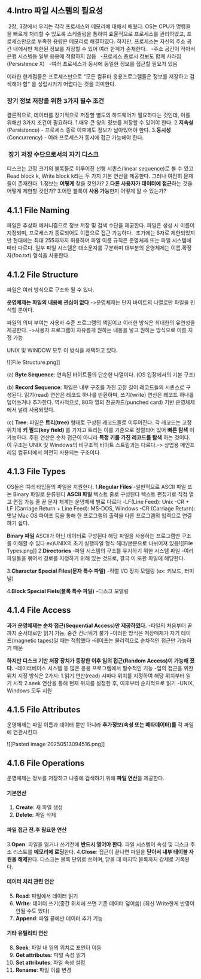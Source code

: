 ## **4.Intro 파일 시스템의 필요성**
 2장, 3장에서 우리는 각각 프로세스와 메모리에 대해서 배웠다. OS는 CPU가 명령들을 빠르게 처리할 수 있도록 스케줄링을 통하여 효율적으로 프로세스를 관리하였고, 프로세스만으로 부족한 용량은 메모리로 해결하였다. 하지만, 프로세스는 자신의 주소 공간 내에서만 제한된 정보를 저장할 수 있어 여러 한계가 존재한다.
  -주소 공간이 작아서 은행 시스템등 일부 응용에 적합하지 않음
  -프로세스 종료시 정보도 함께 사라짐(Persistence X)
  -여러 프로세스가 동시에 동일한 정보를 접근할 필요가 있음

이러한 한계점들은 프로세스만으로 "모든 컴퓨터 응용프로그램들은 정보를 저장하고 검색해야 함" 을 성립시키기 어렵다는 것을 의미한다.


### **장기 정보 저장을 위한 3가지 필수 조건**
결론적으로, 데이터를 장기적으로 저장할 별도의 하드웨어가 필요하다는 것인데, 이를 위해선 3가지 조건이 필요하다.
1.매우 큰 양의 정보를 저장할 수 있어야 한다.
2.**지속성**(Persistence) - 프로세스 종료 이후에도 정보가 남아있어야 한다.
3.**동시성**(Concurrency) - 여러 프로세스가 동시에 접근 가능해야 한다.

  

###  **장기 저장 수단으로서의 자기 디스크**
디스크는 고정 크기의 블록들로 이루어진 선형 시퀸스(linear sequence)로 볼 수 있고 
Read block k, Write block k라는 두 가지 기본 연산을 제공한다.
그러나 여전히 문제들이 존재한다.
1.정보는 **어떻게** 찾을 것인가?
2.**다른 사용자가 데이터에 접근**하는 것을 어떻게 제한할 것인가?
3.어떤 블록이 **사용 가능**한지 어떻게 알 수 있는가?

  

  

## **4.1.1 File Naming**
파일은 추상화 메커니즘으로 정보 저장 및 검색 수단을 제공한다.
파일은 생성 시 이름이 지정되며, 프로세스가 종료되어도 이름으로 접근 가능하다. 
초기에는 8자로 제한되었지만 현대에는 최대 255자까지 허용하며 파일 이름 규칙은 운영체제 또는 파일 시스템에 따라 다르다.
일부 파일 시스템은 대소문자를 구분하며 대부분의 운영체제는 이름.확장자(foo.txt) 형식을 사용한다.


## **4.1.2 File Structure**
파일은 여러 방식으로 구조화 될 수 있다.

**운영체제는 파일의 내용에 관심이 없다**
->운영체제는 단지 바이트의 나열로만 파일을 인식할 뿐이다.

파일의 의미 부여는 사용자 수준 프로그램의 책임이고
이러한 방식은 최대한의 유연성을 제공한다.
->사용자 프로그램이 자유롭게 원하는 내용을 넣고 원하는 방식으로
이름 지정 가능

UNIX 및 WINDOW 모두 이 방식을 채택하고 있다.

![[File Structure.png]]

(a) **Byte Sequence**: 연속된 바이트들의 단순한 나열이다. (OS 입장에서의 기본 구조)

(b) **Record Sequence**: 파일은 내부 구조를 가진 고정 길이 레코드들의 시퀸스로 구성된다. 읽기(read) 연산은 레코드 하나를 반환하며,
쓰기(write) 연산은 레코드 하나를 덮어쓰거나 추가한다.
역사적으로, 80자 열의 천공카드(punched card) 기반 운영체제에서 널리 사용되었다.

(c) **Tree**: 파일은 **트리(tree)** 형태로 구성된 레코드들로 이루어진다.
각 레코드는 고정위치에 **키 필드(key field)** 를 가지고 트리는 이를 기준으로 정렬되어 있어 **빠른 탐색** 이 가능하다.
주된 연산은 순차 접근이 아니라 **특정 키를 가진 레코드를 탐색** 하는 것이다.
이 구조는 UNIX 및 Windows의 비구조적 바이트 스트림과는 다르다.-> 상업용 메인프레임 컴퓨터에서 여전히 사용되는 구조이다.


## **4.1.3 File Types**
OS들은 여러 타입들의 파일을 지원한다.
1.**Regular Files**
-일반적으로 ASCII 파일 또는 Binary 파일로 분류된다
**ASCII 파일**
	텍스트 줄로 구성된다
	텍스트 편집기로 직접 열고 편집 가능
	줄 끝 문자 체계는 운영체제 별로 다르다
	-LF(Line Feed): Unix
	-CR + LF (Carriage Return + Line Feed): MS-DOS, Windows
	-CR (Carriage Return): 옛날 Mac OS
	파이프 등을 통해 한 프로그램의 출력을 다른 프로그램의 입력으로 연결하기 쉽다.

**Binary 파일**
	ASCII가 아닌 데이터로 구성된다
	해당 파일을 사용하는 프로그램만 구조를 이해할 수 있다
	ex)UNIX의 초기 실행파일 형식
	헤더/본문으로 나뉘어져 있음![[File Types.png]]
2.**Directories**
-파일 시스템의 구조를 유지하기 위한 시스템 파일
-여러 파일들을 묶어서 경로를 지정하기 위해 있는 것으로,
결국 이 또한 파일에 해당한다.

3.**Character Special Files(문자 특수 파일)**
-직렬 I/O 장치 모델링 (ex: 키보드, 터미널)

4.**Block Special Fiels(블록 특수 파일)**
-디스크 모델링


## **4.1.4 File Access**
**과거 운영체제는 순차 접근(Sequential Access)만 제공하였다.**
-파일의 처음부터 끝까지 순서대로만 읽기 가능, 중간 건너뛰기 불가
-이러한 방식은 저장매체가 자기 테이프(magnetic tapes)일 때는 적합했다
	-테이프는 물리적으로 순차적인 접근만 가능하기 때문

**하지만 디스크 기반 저장 장치가 등장한 이후 임의 접근(Random Access)이 가능해 졌다.**
-데이터베이스 시스템 등 많은 응용 프로그램에서 필수적인 기능
-임의 접근을 위한 위치 지정 방식은 2가지:
	1.읽기 연산(read) 시마다 위치를 지정하여 해당 위치부터 읽기 시작
	2.seek 연산을 통해 현재 위치를 설정한 후, 이후부터 순차적으로 읽기
	-UNIX, Windows 모두 지원



## **4.1.5 File Attributes**
운영체제는 파일 이름과 데이터 뿐만 아니라 **추가정보(속성 또는 메타데이터)를**  각  파일에 연관시킨다.

![[Pasted image 20250513094516.png]]


## **4.1.6 File Operations**
운영체제는 정보를 저장하고 나중에 검색하기 위해 **파일 연산**을 제공한다.
####  기본연산
1. **Create**: 새 파일 생성
2. **Delete**: 파일 삭제
#### 파일 접근 전.후 필요한 연산
3.**Open**:    파일을 읽거나 쓰기전에 **반드시 열어야 한다.**
	    파일 시스템이 속성 및 디스크 주소 리스트를 **메모리에 로딩**한다.
4.**Close**:    접근이 끝나면 파일을 **닫아서 내부 테이블 자원을 해제**한다.
		디스크는 블록 단위로 쓰이며, 닫을 때 마지막 블록까지 강제로 기록된다.
#### 데이터 처리 관련 연산
5. **Read**: 파일에서 데이터 읽기
6. **Write**: 데이터 쓰기(중간 위치에 쓰면 기존 데이터 덮어씀) (최신 Write한게 반영이 안될 수도 있다)
7. **Append**: 파일 끝에만 데이터 추가 기능
#### 기타 유틸리티 연산
8. **Seek**: 파일 내 임의 위치로 포인터 이동
9. **Get attributes**: 파일 속성 읽기
10. **Set attributes**: 파일 속성 설정
11. **Rename**: 파일 이름 변경
